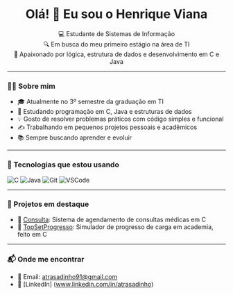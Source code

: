 <h1 align="center">Olá! 👋 Eu sou o Henrique Viana</h1>

<p align="center">
  💻 Estudante de Sistemas de Informação <br>
  🔍 Em busca do meu primeiro estágio na área de TI <br>
  🚀 Apaixonado por lógica, estrutura de dados e desenvolvimento em C e Java
</p>

---

### 👨‍💻 Sobre mim

- 🎓 Atualmente no 3º semestre da graduação em TI
- 🧠 Estudando programação em C, Java e estruturas de dados
- 💡 Gosto de resolver problemas práticos com código simples e funcional
- ✍️ Trabalhando em pequenos projetos pessoais e acadêmicos
- 📚 Sempre buscando aprender e evoluir

---

### 🚀 Tecnologias que estou usando

![C](https://img.shields.io/badge/C-00599C?style=for-the-badge&logo=c&logoColor=white)
![Java](https://img.shields.io/badge/Java-ED8B00?style=for-the-badge&logo=java&logoColor=white)
![Git](https://img.shields.io/badge/Git-F05032?style=for-the-badge&logo=git&logoColor=white)
![VSCode](https://img.shields.io/badge/VSCode-007ACC?style=for-the-badge&logo=visual-studio-code&logoColor=white)

---

### 📌 Projetos em destaque

- 🔹 [Consulta](https://github.com/atrasadinh/Consulta): Sistema de agendamento de consultas médicas em C
- 🔹 [TopSetProgresso](https://github.com/atrasadinh/TopSetProgresso): Simulador de progresso de carga em academia, feito em C

---

### 📬 Onde me encontrar

- 📧 Email: atrasadinho91@gmail.com
- 💼 [LinkedIn] (www.linkedin.com/in/atrasadinho)
